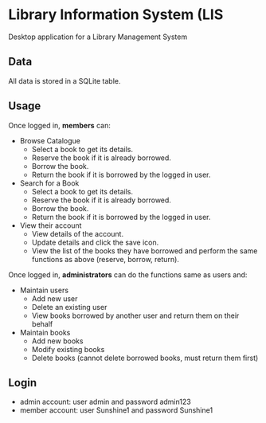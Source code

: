 # Library Information System (LIS

Desktop application for a Library Management System

## Data

All data is stored in a SQLite table.

## Usage

Once logged in, **members** can: 
* Browse Catalogue 
   * Select a book to get its details.  
   * Reserve the book if it is already borrowed. 
   * Borrow the book. 
   * Return the book if it is borrowed by the logged in user. 
* Search for a Book 
   * Select a book to get its details.  
   * Reserve the book if it is already borrowed. 
   * Borrow the book. 
   * Return the book if it is borrowed by the logged in user.  
* View their account
   * View details of the account. 
   * Update details and click the save icon. 
   * View the list of the books they have borrowed and perform the same functions as above (reserve, borrow, return). 

Once logged in, **administrators** can do the functions same as users and: 
* Maintain users 
  * Add new user 
  * Delete an existing user 
  * View books borrowed by another user and return them on their behalf 
* Maintain books 
  * Add new books 
  * Modify existing books 
  * Delete books (cannot delete borrowed books, must return them first)

## Login 
* admin account: user admin and password admin123
* member account: user Sunshine1 and password Sunshine1
